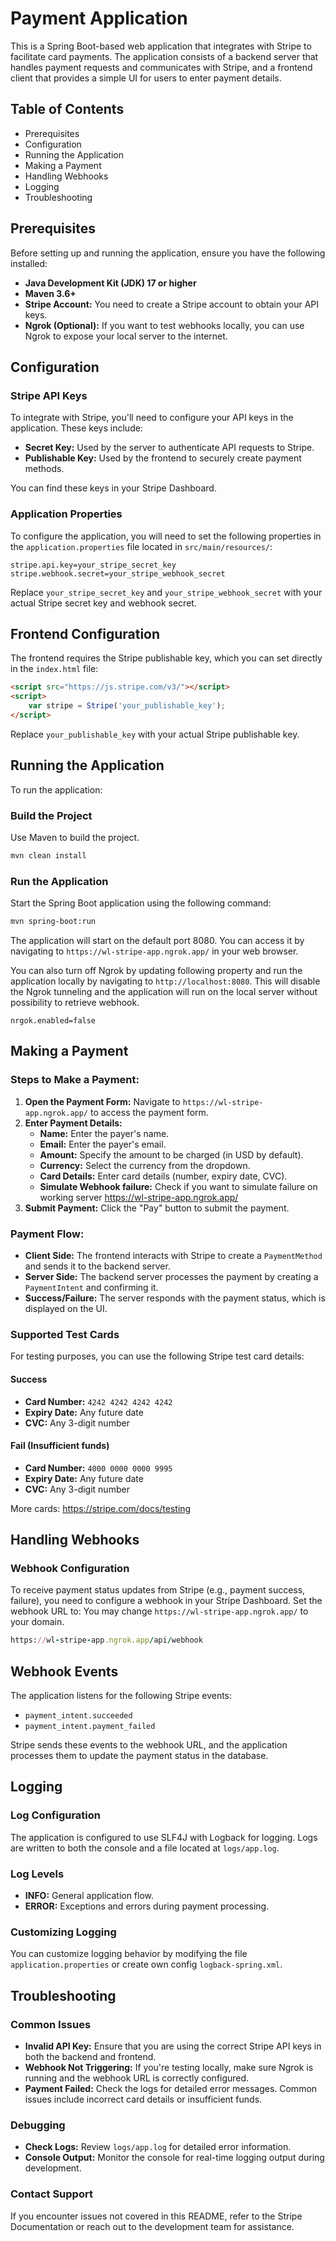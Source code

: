 # Payment Application

This is a Spring Boot-based web application that integrates with Stripe to facilitate card payments. The application consists of a backend server that handles payment requests and communicates with Stripe, and a frontend client that provides a simple UI for users to enter payment details.

## Table of Contents

- Prerequisites
- Configuration
- Running the Application
- Making a Payment
- Handling Webhooks
- Logging
- Troubleshooting

## Prerequisites

Before setting up and running the application, ensure you have the following installed:

- **Java Development Kit (JDK) 17 or higher**
- **Maven 3.6+**
- **Stripe Account:** You need to create a Stripe account to obtain your API keys.
- **Ngrok (Optional):** If you want to test webhooks locally, you can use Ngrok to expose your local server to the internet.

## Configuration

### Stripe API Keys

To integrate with Stripe, you'll need to configure your API keys in the application. These keys include:

- **Secret Key:** Used by the server to authenticate API requests to Stripe.
- **Publishable Key:** Used by the frontend to securely create payment methods.

You can find these keys in your Stripe Dashboard.

### Application Properties

To configure the application, you will need to set the following properties in the `application.properties` file located in `src/main/resources/`:

```properties
stripe.api.key=your_stripe_secret_key
stripe.webhook.secret=your_stripe_webhook_secret
```

Replace `your_stripe_secret_key` and `your_stripe_webhook_secret` with your actual Stripe secret key and webhook secret.

## Frontend Configuration

The frontend requires the Stripe publishable key, which you can set directly in the `index.html` file:

```html
<script src="https://js.stripe.com/v3/"></script>
<script>
    var stripe = Stripe('your_publishable_key');
</script>
```

Replace `your_publishable_key` with your actual Stripe publishable key.

## Running the Application

To run the application:

### Build the Project

Use Maven to build the project.

```bash
mvn clean install
```

### Run the Application

Start the Spring Boot application using the following command:

```bash
mvn spring-boot:run
```

The application will start on the default port 8080. You can access it by navigating to `https://wl-stripe-app.ngrok.app/` in your web browser.

You can also turn off Ngrok by updating following property and run the application locally by navigating to `http://localhost:8080`.
This will disable the Ngrok tunneling and the application will run on the local server  without possibility to retrieve webhook.

```properties
nrgok.enabled=false
```

## Making a Payment

### Steps to Make a Payment:

1. **Open the Payment Form:** Navigate to `https://wl-stripe-app.ngrok.app/` to access the payment form.
2. **Enter Payment Details:**
    - **Name:** Enter the payer's name.
    - **Email:** Enter the payer's email.
    - **Amount:** Specify the amount to be charged (in USD by default).
    - **Currency:** Select the currency from the dropdown.
    - **Card Details:** Enter card details (number, expiry date, CVC).
    - **Simulate Webhook failure:** Check if you want to simulate failure on working server https://wl-stripe-app.ngrok.app/
3. **Submit Payment:** Click the "Pay" button to submit the payment.

### Payment Flow:

- **Client Side:** The frontend interacts with Stripe to create a `PaymentMethod` and sends it to the backend server.
- **Server Side:** The backend server processes the payment by creating a `PaymentIntent` and confirming it.
- **Success/Failure:** The server responds with the payment status, which is displayed on the UI.

### Supported Test Cards

For testing purposes, you can use the following Stripe test card details:

#### Success
- **Card Number:** `4242 4242 4242 4242`
- **Expiry Date:** Any future date
- **CVC:** Any 3-digit number

#### Fail (Insufficient funds)
- **Card Number:** `4000 0000 0000 9995`
- **Expiry Date:** Any future date
- **CVC:** Any 3-digit number

More cards: https://stripe.com/docs/testing

## Handling Webhooks

### Webhook Configuration

To receive payment status updates from Stripe (e.g., payment success, failure), you need to configure a webhook in your Stripe Dashboard. Set the webhook URL to:
You may change `https://wl-stripe-app.ngrok.app/` to your domain.

```ruby
https://wl-stripe-app.ngrok.app/api/webhook
```

## Webhook Events

The application listens for the following Stripe events:

- `payment_intent.succeeded`
- `payment_intent.payment_failed`

Stripe sends these events to the webhook URL, and the application processes them to update the payment status in the database.

## Logging

### Log Configuration

The application is configured to use SLF4J with Logback for logging. Logs are written to both the console and a file located at `logs/app.log`.

### Log Levels

- **INFO:** General application flow.
- **ERROR:** Exceptions and errors during payment processing.

### Customizing Logging

You can customize logging behavior by modifying the file `application.properties` or create own config `logback-spring.xml`.

## Troubleshooting

### Common Issues

- **Invalid API Key:** Ensure that you are using the correct Stripe API keys in both the backend and frontend.
- **Webhook Not Triggering:** If you're testing locally, make sure Ngrok is running and the webhook URL is correctly configured.
- **Payment Failed:** Check the logs for detailed error messages. Common issues include incorrect card details or insufficient funds.

### Debugging

- **Check Logs:** Review `logs/app.log` for detailed error information.
- **Console Output:** Monitor the console for real-time logging output during development.

### Contact Support

If you encounter issues not covered in this README, refer to the Stripe Documentation or reach out to the development team for assistance.
